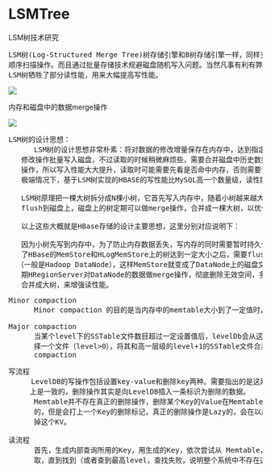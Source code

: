 # LSMTree
LSM树技术研究


<pre>
LSM树(Log-Structured Merge Tree)树存储引擎和B树存储引擎一样，同样支持增，删，读，改，
顺序扫描操作。而且通过批量存储技术规避磁盘随机写入问题。当然凡事有利有弊，LSM树和B+树相比，
LSM树牺牲了部分读性能，用来大幅提高写性能。
</pre>

![](https://i.imgur.com/kGCj0dv.png)

内存和磁盘中的数据merge操作

![](https://i.imgur.com/29Uc3zO.png)

<pre>
LSM树的设计思想：
      LSM树的设计思想非常朴素：将对数据的修改增量保存在内存中，达到指定的大小限制后将这些
   修改操作批量写入磁盘，不过读取的时候稍微麻烦些，需要合并磁盘中历史数据和内存中最近修改
   操作，所以写入性能大大提升，读取时可能需要先看是否命中内存，否则需要访问较多的磁盘空间。
   极端情况下，基于LSM树实现的HBASE的写性能比MySQL高一个数量级，读性能则低了一个数量级。

   LSM树原理把一棵大树拆分成N棵小树，它首先写入内存中，随着小树越来越大，内存中的小树会
   flush到磁盘上，磁盘上的树定期可以做merge操作，合并成一棵大树，以优化读性能。

   以上这些大概就是HBase存储的设计主要思想，这里分别对应说明下：

   因为小树先写到内存中，为了防止内存数据丢失，写内存的同时需要暂时持久化到磁盘，对应
   了HBase的MemStore和HLogMemStore上的树达到一定大小之后，需要flush到HRegion磁盘中
  （一般是Hadoop DataNode），这样MemStore就变成了DataNode上的磁盘文件StoreFile，定
   期HRegionServer对DataNode的数据做merge操作，彻底删除无效空间，多棵小树在这个时机
   合并成大树，来增强读性能。
</pre>

<pre>
Minor compaction
      Minor compaction 的目的是当内存中的memtable大小到了一定值时，将内容保存到磁盘文件中

Major compaction
      当某个level下的SSTable文件数目超过一定设置值后，levelDb会从这个level的SSTable中选
      择一个文件（level>0），将其和高一层级的level+1的SSTable文件合并，这就是major 
      compaction
</pre>

<pre>
写流程
　　  LevelDB的写操作包括设置key-value和删除key两种。需要指出的是这两种情况在LevelDB的处理
     上是一致的，删除操作其实是向LevelDB插入一条标识为删除的数据。 
      Memtable并不存在真正的删除操作，删除某个Key的Value在Memtable内是作为插入一条记录实施
      的，但是会打上一个Key的删除标记，真正的删除操作是Lazy的，会在以后的Compaction过程中去
      掉这个KV。

读流程
      首先，生成内部查询所用的Key，用生成的Key，依次尝试从 Memtable，Immtable以及SST文件中读
      取，直到找到（或者查到最高level，查找失败，说明整个系统中不存在这个Key)。 
</pre>